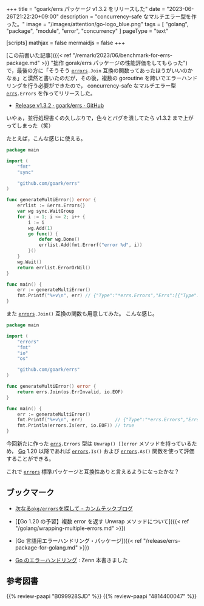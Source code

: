 +++
title = "goark/errs パッケージ v1.3.2 をリリースした"
date =  "2023-06-26T21:22:20+09:00"
description = "concurrency-safe なマルチエラー型を作った。"
image = "/images/attention/go-logo_blue.png"
tags  = [ "golang", "package", "module", "error", "concurrency" ]
pageType = "text"

[scripts]
  mathjax = false
  mermaidjs = false
+++

[この前書いた記事]({{< ref "/remark/2023/06/benchmark-for-errs-package.md" >}} "拙作 gorak/errs パッケージの性能評価をしてもらった")で，最後の方に「そうそう [`errors`]`.Join` 互換の関数ってあったほうがいいのかなぁ」と漠然と書いたのだが，その後，複数の goroutine を跨いでエラーハンドリングを行う必要ができたので， concurrency-safe なマルチエラー型 [`errs`]`.Errors` を作ってリリースした。

- [Release v1.3.2 · goark/errs · GitHub](https://github.com/goark/errs/releases/tag/v1.3.2)

いやぁ，並行処理書くの久しぶりで，色々とバグを潰してたら v1.3.2 まで上がってしまった（笑）

たとえば，こんな感じに使える。

```go {hl_lines=[11,18,22]}
package main

import (
    "fmt"
    "sync"

    "github.com/goark/errs"
)

func generateMultiError() error {
    errlist := &errs.Errors{}
    var wg sync.WaitGroup
    for i := 1; i <= 2; i++ {
        i := i
        wg.Add(1)
        go func() {
            defer wg.Done()
            errlist.Add(fmt.Errorf("error %d", i))
        }()
    }
    wg.Wait()
    return errlist.ErrorOrNil()
}

func main() {
    err := generateMultiError()
    fmt.Printf("%+v\n", err) // {"Type":"*errs.Errors","Errs":[{"Type":"*errors.errorString","Msg":"error 2"},{"Type":"*errors.errorString","Msg":"error 1"}]}
}
```

また [`errors`]`.Join()` 互換の関数も用意してみた。
こんな感じ。

```go {hl_lines=[13]}
package main

import (
    "errors"
    "fmt"
    "io"
    "os"

    "github.com/goark/errs"
)

func generateMultiError() error {
    return errs.Join(os.ErrInvalid, io.EOF)
}

func main() {
    err := generateMultiError()
    fmt.Printf("%+v\n", err)            // {"Type":"*errs.Errors","Errs":[{"Type":"*errors.errorString","Msg":"invalid argument"},{"Type":"*errors.errorString","Msg":"EOF"}]}
    fmt.Println(errors.Is(err, io.EOF)) // true
}
```

今回新たに作った [`errs`]`.Errors` 型は `Unwrap() []error` メソッドを持っているため， [Go] 1.20 以降であれば [`errors`]`.Is()` および [`errors`]`.As()` 関数を使って評価することができる。

これで [`errors`] 標準パッケージと互換性ありと言えるようになったかな？

## ブックマーク

- [次なる`pkg/errors`を探して - カンムテックブログ](https://tech.kanmu.co.jp/entry/2023/06/19/150000)

- [【Go 1.20 の予習】複数 error を返す Unwrap メソッドについて]({{< ref "/golang/wrapping-multiple-errors.md" >}})
- [Go 言語用エラーハンドリング・パッケージ]({{< ref "/release/errs-package-for-golang.md" >}})
- [Go のエラーハンドリング](https://zenn.dev/spiegel/books/error-handling-in-golang) : Zenn 本書きました

[Go]: https://go.dev/
[`errs`]: https://github.com/goark/errs "goark/errs: Error handling for Golang"
[`errors`]: https://pkg.go.dev/errors "errors · pkg.go.dev"

## 参考図書

{{% review-paapi "B099928SJD" %}} <!-- プログラミング言語Go -->
{{% review-paapi "4814400047" %}} <!-- 初めてのGo言語 -->
